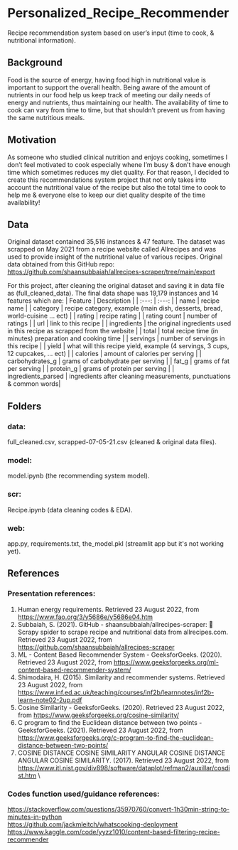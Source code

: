 # Personalized_Recipe_Recommender
Recipe recommendation system based on user’s input (time to cook, &amp; nutritional information).
## Background
Food is the source of energy, having food high in nutritional value is important to support the overall health. Being aware of the amount of nutrients in our food help us keep track of meeting our daily needs of energy and nutrients, thus maintaining our health. The availability of time to cook can vary from time to time, but that shouldn’t prevent us from having the same nutritious meals.
## Motivation
As someone who studied clinical nutrition and enjoys cooking, sometimes I don’t feel motivated to cook especially whene I’m busy & don’t have enough time which sometimes reduces my diet quality. For that reason, I decided to create this recommendations system project that not only takes into account the nutritional value of the recipe but also the total time to cook to help me & everyone else to keep our diet quality despite of the time availability!
## Data
Original dataset contained 35,516 instances & 47 feature. The dataset was scrapped on May 2021 from a recipe website called Allrecipes and was used to provide insight of the nutritional value of various recipes. Original data obtained from this GitHub repo:
https://github.com/shaansubbaiah/allrecipes-scraper/tree/main/export

For this project, after cleaning the original dataset and saving it in data file as (full_cleaned_data).
The final data shape was 19,179 instances and 14 features which are:
| Feature         | Description |
|  :---:          |   :---:     |
|  name           | recipe name |
| category        | recipe category, example (main dish, desserts, bread, world-cuisine ... ect) |
| rating          | recipe rating |
| rating count    | number of ratings |
| url             | link to this recipe |
| ingredients     | the original ingredients used in this recipe as scrapped from the website |
| total           | total recipe time (in minutes) preparation and cooking time |
| servings        | number of servings in this recipe |
| yield           | what will this recipe yield, example (4 servings, 3 cups, 12 cupcakes, ... ect) |
| calories        | amount of calories per serving |
| carbohydrates_g | grams of carbohydrate per serving |
| fat_g           | grams of fat per serving |
| protein_g       | grams of protein per serving |
| ingredients_parsed | ingredients after cleaning measurements, punctuations & common words|
## Folders
### data: 
full_cleaned.csv, scrapped-07-05-21.csv (cleaned & original data files).
### model: 
model.ipynb  (the recommending system model).
### scr: 
Recipe.ipynb (data cleaning codes & EDA).
### web:
app.py, requirements.txt, the_model.pkl (streamlit app but it's not working yet).
## References
### Presentation references:
1. Human energy requirements. Retrieved 23 August 2022, from https://www.fao.org/3/y5686e/y5686e04.htm
2. Subbaiah, S. (2021). GitHub - shaansubbaiah/allrecipes-scraper: 🥗 Scrapy spider to scrape recipe and nutritional data from allrecipes.com. Retrieved 23 August 2022, from https://github.com/shaansubbaiah/allrecipes-scraper
3. ML - Content Based Recommender System - GeeksforGeeks. (2020). Retrieved 23 August 2022, from https://www.geeksforgeeks.org/ml-content-based-recommender-system/
4. Shimodaira, H. (2015). Similarity and recommender systems. Retrieved 23 August 2022, from https://www.inf.ed.ac.uk/teaching/courses/inf2b/learnnotes/inf2b-learn-note02-2up.pdf
5. Cosine Similarity - GeeksforGeeks. (2020). Retrieved 23 August 2022, from https://www.geeksforgeeks.org/cosine-similarity/
6. C program to find the Euclidean distance between two points - GeeksforGeeks. (2021). Retrieved 23 August 2022, from https://www.geeksforgeeks.org/c-program-to-find-the-euclidean-distance-between-two-points/
7. COSINE DISTANCE COSINE SIMILARITY ANGULAR COSINE DISTANCE ANGULAR COSINE SIMILARITY. (2017). Retrieved 23 August 2022, from https://www.itl.nist.gov/div898/software/dataplot/refman2/auxillar/cosdist.htm \
### Codes function used/guidance references:
https://stackoverflow.com/questions/35970760/convert-1h30min-string-to-minutes-in-python \
https://github.com/jackmleitch/whatscooking-deployment \
https://www.kaggle.com/code/yyzz1010/content-based-filtering-recipe-recommender 